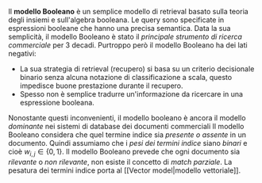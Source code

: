 Il **modello Booleano** è un semplice modello di retrieval basato sulla teoria degli insiemi e sull'algebra booleana.
Le query sono specificate in espressioni booleane che hanno una precisa semantica.
Data la sua semplicità, il modello Booleano è stato il *principale strumento di ricerca commerciale* per 3 decadi.
Purtroppo però il modello Booleano ha dei lati negativi:
- La sua strategia di retrieval (recupero) si basa su un criterio decisionale binario senza alcuna notazione di classificazione a scala, questo impedisce buone prestazione durante il recupero.
- Spesso non è semplice tradurre un'informazione da ricercare in una espressione booleana.

Nonostante questi inconvenienti, il modello booleano è ancora il modello *dominante* nei sistemi di database dei documenti commerciali
Il modello Booleano considera che quel termine indice sia *presente o assente* in un documento.
Quindi assumiamo che i *pesi dei termini indice* siano *binari* e cioè $w_{i,j}\in\{0,1\}$.
Il modello Booleano prevede che ogni documento sia *rilevante* o *non rilevante*, non esiste il concetto di *match parziale*.
La pesatura dei termini indice porta al [[Vector model|modello vettoriale]].